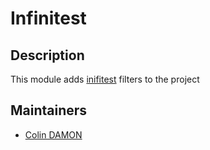 # Infinitest

## Description

This module adds [inifitest](https://infinitest.github.io/) filters to the project

## Maintainers

- [Colin DAMON](https://github.com/DamnClin)
